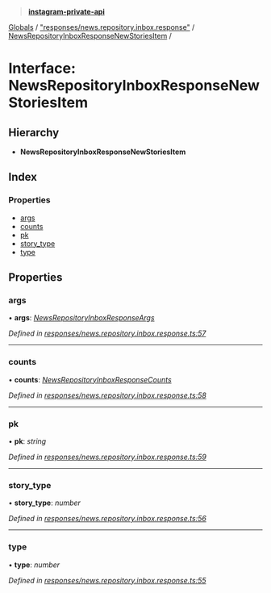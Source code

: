 > **[instagram-private-api](../README.md)**

[Globals](../README.md) / ["responses/news.repository.inbox.response"](../modules/_responses_news_repository_inbox_response_.md) / [NewsRepositoryInboxResponseNewStoriesItem](_responses_news_repository_inbox_response_.newsrepositoryinboxresponsenewstoriesitem.md) /

# Interface: NewsRepositoryInboxResponseNewStoriesItem

## Hierarchy

* **NewsRepositoryInboxResponseNewStoriesItem**

## Index

### Properties

* [args](_responses_news_repository_inbox_response_.newsrepositoryinboxresponsenewstoriesitem.md#args)
* [counts](_responses_news_repository_inbox_response_.newsrepositoryinboxresponsenewstoriesitem.md#counts)
* [pk](_responses_news_repository_inbox_response_.newsrepositoryinboxresponsenewstoriesitem.md#pk)
* [story_type](_responses_news_repository_inbox_response_.newsrepositoryinboxresponsenewstoriesitem.md#story_type)
* [type](_responses_news_repository_inbox_response_.newsrepositoryinboxresponsenewstoriesitem.md#type)

## Properties

###  args

• **args**: *[NewsRepositoryInboxResponseArgs](_responses_news_repository_inbox_response_.newsrepositoryinboxresponseargs.md)*

*Defined in [responses/news.repository.inbox.response.ts:57](https://github.com/dilame/instagram-private-api/blob/3e16058/src/responses/news.repository.inbox.response.ts#L57)*

___

###  counts

• **counts**: *[NewsRepositoryInboxResponseCounts](_responses_news_repository_inbox_response_.newsrepositoryinboxresponsecounts.md)*

*Defined in [responses/news.repository.inbox.response.ts:58](https://github.com/dilame/instagram-private-api/blob/3e16058/src/responses/news.repository.inbox.response.ts#L58)*

___

###  pk

• **pk**: *string*

*Defined in [responses/news.repository.inbox.response.ts:59](https://github.com/dilame/instagram-private-api/blob/3e16058/src/responses/news.repository.inbox.response.ts#L59)*

___

###  story_type

• **story_type**: *number*

*Defined in [responses/news.repository.inbox.response.ts:56](https://github.com/dilame/instagram-private-api/blob/3e16058/src/responses/news.repository.inbox.response.ts#L56)*

___

###  type

• **type**: *number*

*Defined in [responses/news.repository.inbox.response.ts:55](https://github.com/dilame/instagram-private-api/blob/3e16058/src/responses/news.repository.inbox.response.ts#L55)*